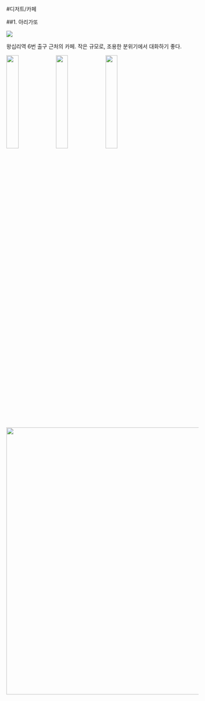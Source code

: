 #디저트/카페

##1. 아리가또

<img src="https://s3-ap-northeast-2.amazonaws.com/locawiki/geek/92_thumb_arigatto.jpg"/>

왕십리역 6번 출구 근처의 카페.
작은 규모로, 조용한 분위기에서 대화하기 좋다.

<img src="https://s3-ap-northeast-2.amazonaws.com/locawiki/geek/92_img0_arigatto.jpg" style="width:25%"/>
<img src="https://s3-ap-northeast-2.amazonaws.com/locawiki/geek/92_img1_arigatto.jpg" style="width:25%"/>
<img src="https://s3-ap-northeast-2.amazonaws.com/locawiki/geek/92_img2_arigatto.jpg" style="width:25%"/>
<img src="https://s3-ap-northeast-2.amazonaws.com/locawiki/geek/92_img3_arigatto.jpg" style="width:700px"/>

